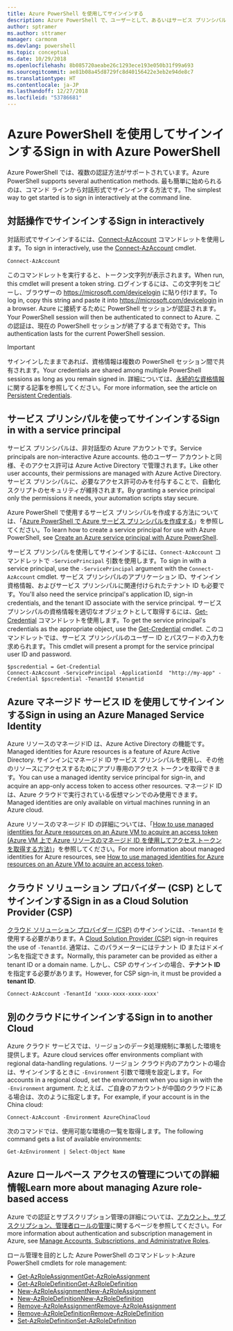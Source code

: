 ```yaml
---
title: Azure PowerShell を使用してサインインする
description: Azure PowerShell で、ユーザーとして、あるいはサービス プリンシパルまたは Azure リソースのマネージド ID を使用してサインインする方法。
author: sptramer
ms.author: sttramer
manager: carmonm
ms.devlang: powershell
ms.topic: conceptual
ms.date: 10/29/2018
ms.openlocfilehash: 8b085720aeabe26c1293ece193e050b31f99a693
ms.sourcegitcommit: ae81b08a45d8729fc8d40156422e3eb2e94de8c7
ms.translationtype: HT
ms.contentlocale: ja-JP
ms.lasthandoff: 12/27/2018
ms.locfileid: "53786681"
---
```

# <a name="sign-in-with-azure-powershell"></a><span data-ttu-id="bf97c-103">Azure PowerShell を使用してサインインする</span><span class="sxs-lookup"><span data-stu-id="bf97c-103">Sign in with Azure PowerShell</span></span>

<span data-ttu-id="bf97c-104">Azure PowerShell では、複数の認証方法がサポートされています。</span><span class="sxs-lookup"><span data-stu-id="bf97c-104">Azure PowerShell supports several authentication methods.</span></span> <span data-ttu-id="bf97c-105">最も簡単に始められるのは、コマンド ラインから対話形式でサインインする方法です。</span><span class="sxs-lookup"><span data-stu-id="bf97c-105">The simplest way to get started is to sign in interactively at the command line.</span></span>

## <a name="sign-in-interactively"></a><span data-ttu-id="bf97c-106">対話操作でサインインする</span><span class="sxs-lookup"><span data-stu-id="bf97c-106">Sign in interactively</span></span>

<span data-ttu-id="bf97c-107">対話形式でサインインするには、[Connect-AzAccount](/powershell/module/az.accounts/connect-azaccount) コマンドレットを使用します。</span><span class="sxs-lookup"><span data-stu-id="bf97c-107">To sign in interactively, use the [Connect-AzAccount](/powershell/module/az.accounts/connect-azaccount) cmdlet.</span></span>

```azurepowershell-interactive
Connect-AzAccount
```

<span data-ttu-id="bf97c-108">このコマンドレットを実行すると、トークン文字列が表示されます。</span><span class="sxs-lookup"><span data-stu-id="bf97c-108">When run, this cmdlet will present a token string.</span></span> <span data-ttu-id="bf97c-109">ログインするには、この文字列をコピーし、ブラウザーの https://microsoft.com/devicelogin に貼り付けます。</span><span class="sxs-lookup"><span data-stu-id="bf97c-109">To log in, copy this string and paste it into https://microsoft.com/devicelogin in a browser.</span></span> <span data-ttu-id="bf97c-110">Azure に接続するために PowerShell セッションが認証されます。</span><span class="sxs-lookup"><span data-stu-id="bf97c-110">Your PowerShell session will then be authenticated to connect to Azure.</span></span> <span data-ttu-id="bf97c-111">この認証は、現在の PowerShell セッションが終了するまで有効です。</span><span class="sxs-lookup"><span data-stu-id="bf97c-111">This authentication lasts for the current PowerShell session.</span></span>

> [!IMPORTANT]
>
> <span data-ttu-id="bf97c-112">サインインしたままであれば、資格情報は複数の PowerShell セッション間で共有されます。</span><span class="sxs-lookup"><span data-stu-id="bf97c-112">Your credentials are shared among multiple PowerShell sessions as long as you remain signed in.</span></span>
> <span data-ttu-id="bf97c-113">詳細については、[永続的な資格情報](context-persistence.md)に関する記事を参照してください。</span><span class="sxs-lookup"><span data-stu-id="bf97c-113">For more information, see the article on [Persistent Credentials](context-persistence.md).</span></span>

## <a name="sign-in-with-a-service-principal"></a><span data-ttu-id="bf97c-114">サービス プリンシパルを使ってサインインする</span><span class="sxs-lookup"><span data-stu-id="bf97c-114">Sign in with a service principal</span></span>

<span data-ttu-id="bf97c-115">サービス プリンシパルは、非対話型の Azure アカウントです。</span><span class="sxs-lookup"><span data-stu-id="bf97c-115">Service principals are non-interactive Azure accounts.</span></span> <span data-ttu-id="bf97c-116">他のユーザー アカウントと同様、そのアクセス許可は Azure Active Directory で管理されます。</span><span class="sxs-lookup"><span data-stu-id="bf97c-116">Like other user accounts, their permissions are managed with Azure Active Directory.</span></span> <span data-ttu-id="bf97c-117">サービス プリンシパルに、必要なアクセス許可のみを付与することで、自動化スクリプトのセキュリティが維持されます。</span><span class="sxs-lookup"><span data-stu-id="bf97c-117">By granting a service principal only the permissions it needs, your automation scripts stay secure.</span></span>

<span data-ttu-id="bf97c-118">Azure PowerShell で使用するサービス プリンシパルを作成する方法については、「[Azure PowerShell で Azure サービス プリンシパルを作成する](create-azure-service-principal-azureps.md)」を参照してください。</span><span class="sxs-lookup"><span data-stu-id="bf97c-118">To learn how to create a service principal for use with Azure PowerShell, see [Create an Azure service principal with Azure PowerShell](create-azure-service-principal-azureps.md).</span></span>

<span data-ttu-id="bf97c-119">サービス プリンシパルを使用してサインインするには、`Connect-AzAccount` コマンドレットで `-ServicePrincipal` 引数を使用します。</span><span class="sxs-lookup"><span data-stu-id="bf97c-119">To sign in with a service principal, use the `-ServicePrincipal` argument with the `Connect-AzAccount` cmdlet.</span></span> <span data-ttu-id="bf97c-120">サービス プリンシパルのアプリケーション ID、サインイン資格情報、およびサービス プリンシパルに関連付けられたテナント ID も必要です。</span><span class="sxs-lookup"><span data-stu-id="bf97c-120">You'll also need the service principal's application ID, sign-in credentials, and the tenant ID associate with the service principal.</span></span> <span data-ttu-id="bf97c-121">サービス プリンシパルの資格情報を適切なオブジェクトとして取得するには、[Get-Credential](/powershell/module/microsoft.powershell.security/get-credential) コマンドレットを使用します。</span><span class="sxs-lookup"><span data-stu-id="bf97c-121">To get the service principal's credentials as the appropriate object, use the [Get-Credential](/powershell/module/microsoft.powershell.security/get-credential) cmdlet.</span></span> <span data-ttu-id="bf97c-122">このコマンドレットでは、サービス プリンシパルのユーザー ID とパスワードの入力を求められます。</span><span class="sxs-lookup"><span data-stu-id="bf97c-122">This cmdlet will present a prompt for the service principal user ID and password.</span></span>

```azurepowershell-interactive
$pscredential = Get-Credential
Connect-AzAccount -ServicePrincipal -ApplicationId  "http://my-app" -Credential $pscredential -TenantId $tenantid
```

## <a name="sign-in-using-an-azure-managed-service-identity"></a><span data-ttu-id="bf97c-123">Azure マネージド サービス ID を使用してサインインする</span><span class="sxs-lookup"><span data-stu-id="bf97c-123">Sign in using an Azure Managed Service Identity</span></span>

<span data-ttu-id="bf97c-124">Azure リソースのマネージドID は、Azure Active Directory の機能です。</span><span class="sxs-lookup"><span data-stu-id="bf97c-124">Managed identities for Azure resources is a feature of Azure Active Directory.</span></span> <span data-ttu-id="bf97c-125">サインインにマネージド ID サービス プリンシパルを使用し、その他のリソースにアクセスするためにアプリ専用のアクセス トークンを取得できます。</span><span class="sxs-lookup"><span data-stu-id="bf97c-125">You can use a managed identity service principal for sign-in, and acquire an app-only access token to access other resources.</span></span> <span data-ttu-id="bf97c-126">マネージド ID は、Azure クラウドで実行されている仮想マシンでのみ使用できます。</span><span class="sxs-lookup"><span data-stu-id="bf97c-126">Managed identities are only available on virtual machines running in an Azure cloud.</span></span>

<span data-ttu-id="bf97c-127">Azure リソースのマネージド ID の詳細については、「[How to use managed identities for Azure resources on an Azure VM to acquire an access token (Azure VM 上で Azure リソースのマネージド ID を使用してアクセス トークンを取得する方法)](/azure/active-directory/managed-identities-azure-resources/how-to-use-vm-token)」を参照してください。</span><span class="sxs-lookup"><span data-stu-id="bf97c-127">For more information about managed identities for Azure resources, see [How to use managed identities for Azure resources on an Azure VM to acquire an access token](/azure/active-directory/managed-identities-azure-resources/how-to-use-vm-token).</span></span>

## <a name="sign-in-as-a-cloud-solution-provider-csp"></a><span data-ttu-id="bf97c-128">クラウド ソリューション プロバイダー (CSP) としてサインインする</span><span class="sxs-lookup"><span data-stu-id="bf97c-128">Sign in as a Cloud Solution Provider (CSP)</span></span>

<span data-ttu-id="bf97c-129">[クラウド ソリューション プロバイダー (CSP)](https://azure.microsoft.com/en-us/offers/ms-azr-0145p/) のサインインには、`-TenantId` を使用する必要があります。</span><span class="sxs-lookup"><span data-stu-id="bf97c-129">A [Cloud Solution Provider (CSP)](https://azure.microsoft.com/en-us/offers/ms-azr-0145p/) sign-in requires the use of `-TenantId`.</span></span> <span data-ttu-id="bf97c-130">通常は、このパラメーターにはテナント ID またはドメイン名を指定できます。</span><span class="sxs-lookup"><span data-stu-id="bf97c-130">Normally, this parameter can be provided as either a tenant ID or a domain name.</span></span> <span data-ttu-id="bf97c-131">しかし、CSP のサインインの場合、**テナント ID** を指定する必要があります。</span><span class="sxs-lookup"><span data-stu-id="bf97c-131">However, for CSP sign-in, it must be provided a **tenant ID**.</span></span>

```azurepowershell-interactive
Connect-AzAccount -TenantId 'xxxx-xxxx-xxxx-xxxx'
```

## <a name="sign-in-to-another-cloud"></a><span data-ttu-id="bf97c-132">別のクラウドにサインインする</span><span class="sxs-lookup"><span data-stu-id="bf97c-132">Sign in to another Cloud</span></span>

<span data-ttu-id="bf97c-133">Azure クラウド サービスでは、リージョンのデータ処理規制に準拠した環境を提供します。</span><span class="sxs-lookup"><span data-stu-id="bf97c-133">Azure cloud services offer environments compliant with regional data-handling regulations.</span></span>
<span data-ttu-id="bf97c-134">リージョン クラウド内のアカウントの場合は、サインインするときに `-Environment` 引数で環境を設定します。</span><span class="sxs-lookup"><span data-stu-id="bf97c-134">For accounts in a regional cloud, set the environment when you sign in with the `-Environment` argument.</span></span>
<span data-ttu-id="bf97c-135">たとえば、ご自身のアカウントが中国のクラウドにある場合は、次のように指定します。</span><span class="sxs-lookup"><span data-stu-id="bf97c-135">For example, if your account is in the China cloud:</span></span>

```azurepowershell-interactive
Connect-AzAccount -Environment AzureChinaCloud
```

<span data-ttu-id="bf97c-136">次のコマンドでは、使用可能な環境の一覧を取得します。</span><span class="sxs-lookup"><span data-stu-id="bf97c-136">The following command gets a list of available environments:</span></span>

```azurepowershell-interactive
Get-AzEnvironment | Select-Object Name
```

## <a name="learn-more-about-managing-azure-role-based-access"></a><span data-ttu-id="bf97c-137">Azure ロールベース アクセスの管理についての詳細情報</span><span class="sxs-lookup"><span data-stu-id="bf97c-137">Learn more about managing Azure role-based access</span></span>

<span data-ttu-id="bf97c-138">Azure での認証とサブスクリプション管理の詳細については、[アカウント、サブスクリプション、管理者ロールの管理](/azure/active-directory/role-based-access-control-configure)に関するページを参照してください。</span><span class="sxs-lookup"><span data-stu-id="bf97c-138">For more information about authentication and subscription management in Azure, see [Manage Accounts, Subscriptions, and Administrative Roles](/azure/active-directory/role-based-access-control-configure).</span></span>

<span data-ttu-id="bf97c-139">ロール管理を目的とした Azure PowerShell のコマンドレット:</span><span class="sxs-lookup"><span data-stu-id="bf97c-139">Azure PowerShell cmdlets for role management:</span></span>

* [<span data-ttu-id="bf97c-140">Get-AzRoleAssignment</span><span class="sxs-lookup"><span data-stu-id="bf97c-140">Get-AzRoleAssignment</span></span>](/powershell/module/az.Resources/Get-azRoleAssignment)
* [<span data-ttu-id="bf97c-141">Get-AzRoleDefinition</span><span class="sxs-lookup"><span data-stu-id="bf97c-141">Get-AzRoleDefinition</span></span>](/powershell/module/az.Resources/Get-azRoleDefinition)
* [<span data-ttu-id="bf97c-142">New-AzRoleAssignment</span><span class="sxs-lookup"><span data-stu-id="bf97c-142">New-AzRoleAssignment</span></span>](/powershell/module/az.Resources/New-azRoleAssignment)
* [<span data-ttu-id="bf97c-143">New-AzRoleDefinition</span><span class="sxs-lookup"><span data-stu-id="bf97c-143">New-AzRoleDefinition</span></span>](/powershell/module/az.Resources/New-azRoleDefinition)
* [<span data-ttu-id="bf97c-144">Remove-AzRoleAssignment</span><span class="sxs-lookup"><span data-stu-id="bf97c-144">Remove-AzRoleAssignment</span></span>](/powershell/module/az.Resources/Remove-azRoleAssignment)
* [<span data-ttu-id="bf97c-145">Remove-AzRoleDefinition</span><span class="sxs-lookup"><span data-stu-id="bf97c-145">Remove-AzRoleDefinition</span></span>](/powershell/module/az.Resources/Remove-azRoleDefinition)
* [<span data-ttu-id="bf97c-146">Set-AzRoleDefinition</span><span class="sxs-lookup"><span data-stu-id="bf97c-146">Set-AzRoleDefinition</span></span>](/powershell/module/az.Resources/Set-azRoleDefinition)
